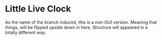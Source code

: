 # Little Live Clock

As the name of the branch induced, this is a non-GUI version. Meaning that things, will be flipped upside down in here. Structure will appeared in a totally different way.

